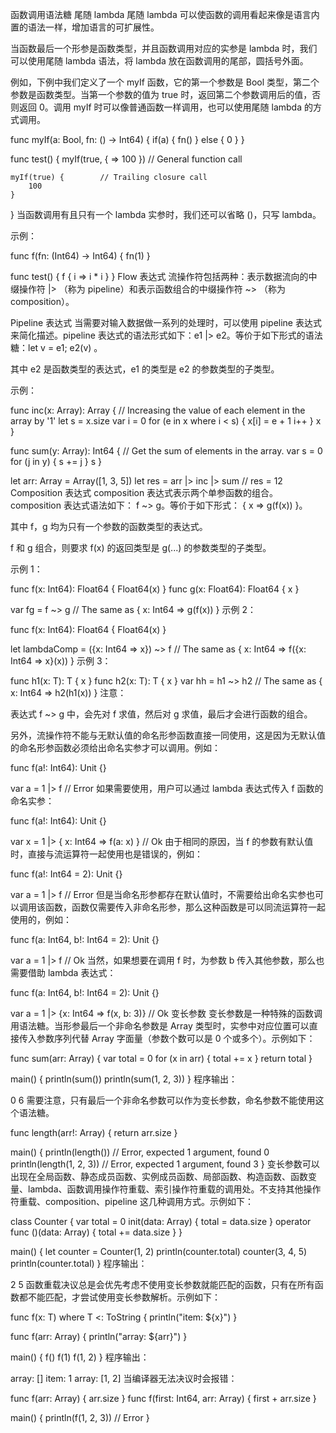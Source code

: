 函数调用语法糖
尾随 lambda
尾随 lambda 可以使函数的调用看起来像是语言内置的语法一样，增加语言的可扩展性。

当函数最后一个形参是函数类型，并且函数调用对应的实参是 lambda 时，我们可以使用尾随 lambda 语法，将 lambda 放在函数调用的尾部，圆括号外面。

例如，下例中我们定义了一个 myIf 函数，它的第一个参数是 Bool 类型，第二个参数是函数类型。当第一个参数的值为 true 时，返回第二个参数调用后的值，否则返回 0。调用 myIf 时可以像普通函数一样调用，也可以使用尾随 lambda 的方式调用。

func myIf(a: Bool, fn: () -> Int64) {
    if(a) {
        fn()
    } else {
        0
    }
}

func test() {
    myIf(true, { => 100 }) // General function call

    myIf(true) {        // Trailing closure call
        100
    }
}
当函数调用有且只有一个 lambda 实参时，我们还可以省略 ()，只写 lambda。

示例：

func f(fn: (Int64) -> Int64) { fn(1) }

func test() {
    f { i => i * i }
}
Flow 表达式
流操作符包括两种：表示数据流向的中缀操作符 |> （称为 pipeline）和表示函数组合的中缀操作符 ~> （称为 composition）。

Pipeline 表达式
当需要对输入数据做一系列的处理时，可以使用 pipeline 表达式来简化描述。pipeline 表达式的语法形式如下：e1 |> e2。等价于如下形式的语法糖：let v = e1; e2(v) 。

其中 e2 是函数类型的表达式，e1 的类型是 e2 的参数类型的子类型。

示例：

func inc(x: Array<Int64>): Array<Int64> { // Increasing the value of each element in the array by '1'
    let s = x.size
    var i = 0
    for (e in x where i < s) {
        x[i] = e + 1
        i++
    }
    x
}

func sum(y: Array<Int64>): Int64 { // Get the sum of elements in the array.
    var s = 0
    for (j in y) {
        s += j
    }
    s
}

let arr: Array<Int64> = Array<Int64>([1, 3, 5])
let res = arr |> inc |> sum // res = 12
Composition 表达式
composition 表达式表示两个单参函数的组合。composition 表达式语法如下： f ~> g。等价于如下形式： { x => g(f(x)) }。

其中 f，g 均为只有一个参数的函数类型的表达式。

f 和 g 组合，则要求 f(x) 的返回类型是 g(...) 的参数类型的子类型。

示例 1：

func f(x: Int64): Float64 {
    Float64(x)
}
func g(x: Float64): Float64 {
    x
}

var fg = f ~> g // The same as { x: Int64 => g(f(x)) }
示例 2：

func f(x: Int64): Float64 {
    Float64(x)
}

let lambdaComp = ({x: Int64 => x}) ~> f // The same as { x: Int64 => f({x: Int64 => x}(x)) }
示例 3：

func h1<T>(x: T): T { x }
func h2<T>(x: T): T { x }
var hh = h1<Int64> ~> h2<Int64> // The same as { x: Int64 => h2<Int64>(h1<Int64>(x)) }
注意：

表达式 f ~> g 中，会先对 f 求值，然后对 g 求值，最后才会进行函数的组合。

另外，流操作符不能与无默认值的命名形参函数直接一同使用，这是因为无默认值的命名形参函数必须给出命名实参才可以调用。例如：

func f(a!: Int64): Unit {}

var a = 1 |> f  // Error
如果需要使用，用户可以通过 lambda 表达式传入 f 函数的命名实参：

func f(a!: Int64): Unit {}

var x = 1 |>  { x: Int64 => f(a: x) } // Ok
由于相同的原因，当 f 的参数有默认值时，直接与流运算符一起使用也是错误的，例如：

func f(a!: Int64 = 2): Unit {}

var a = 1 |> f // Error
但是当命名形参都存在默认值时，不需要给出命名实参也可以调用该函数，函数仅需要传入非命名形参，那么这种函数是可以同流运算符一起使用的，例如：

func f(a: Int64, b!: Int64 = 2): Unit {}

var a = 1 |> f  // Ok
当然，如果想要在调用 f 时，为参数 b 传入其他参数，那么也需要借助 lambda 表达式：

func f(a: Int64, b!: Int64 = 2): Unit {}

var a = 1 |> {x: Int64 => f(x,  b: 3)}  // Ok
变长参数
变长参数是一种特殊的函数调用语法糖。当形参最后一个非命名参数是 Array 类型时，实参中对应位置可以直接传入参数序列代替 Array 字面量（参数个数可以是 0 个或多个）。示例如下：

func sum(arr: Array<Int64>) {
    var total = 0
    for (x in arr) {
        total += x
    }
    return total
}

main() {
    println(sum())
    println(sum(1, 2, 3))
}
程序输出：

0
6
需要注意，只有最后一个非命名参数可以作为变长参数，命名参数不能使用这个语法糖。

func length(arr!: Array<Int64>) {
    return arr.size
}

main() {
    println(length())        // Error, expected 1 argument, found 0
    println(length(1, 2, 3)) // Error, expected 1 argument, found 3
}
变长参数可以出现在全局函数、静态成员函数、实例成员函数、局部函数、构造函数、函数变量、lambda、函数调用操作符重载、索引操作符重载的调用处。不支持其他操作符重载、composition、pipeline 这几种调用方式。示例如下：

class Counter {
    var total = 0
    init(data: Array<Int64>) { total = data.size }
    operator func ()(data: Array<Int64>) { total += data.size }
}

main() {
    let counter = Counter(1, 2)
    println(counter.total)
    counter(3, 4, 5)
    println(counter.total)
}
程序输出：

2
5
函数重载决议总是会优先考虑不使用变长参数就能匹配的函数，只有在所有函数都不能匹配，才尝试使用变长参数解析。示例如下：

func f<T>(x: T) where T <: ToString {
    println("item: ${x}")
}

func f(arr: Array<Int64>) {
    println("array: ${arr}")
}

main() {
    f()
    f(1)
    f(1, 2)
}
程序输出：

array: []
item: 1
array: [1, 2]
当编译器无法决议时会报错：


func f(arr: Array<Int64>) { arr.size }
func f(first: Int64, arr: Array<Int64>) { first + arr.size }

main() {
    println(f(1, 2, 3)) // Error
}